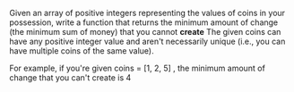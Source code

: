  Given an array of positive integers representing the values of coins in your possession, write a function that returns the minimum amount of change (the minimum sum of money) that you cannot **create** The given coins can have any positive integer value and aren't necessarily unique (i.e., you can have multiple coins of the same value). 

  For example, if you're given coins = [1, 2, 5] , the minimum amount of change that you can't create is 4